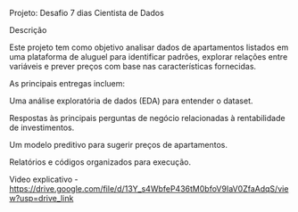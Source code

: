 Projeto: Desafio 7 dias Cientista de Dados

Descrição

Este projeto tem como objetivo analisar dados de apartamentos listados em uma plataforma de aluguel para identificar padrões, explorar relações entre variáveis e prever preços com base nas características fornecidas.

As principais entregas incluem:

Uma análise exploratória de dados (EDA) para entender o dataset.

Respostas às principais perguntas de negócio relacionadas à rentabilidade de investimentos.

Um modelo preditivo para sugerir preços de apartamentos.

Relatórios e códigos organizados para execução.

Video explicativo - https://drive.google.com/file/d/13Y_s4WbfeP436tM0bfoV9IaV0ZfaAdqS/view?usp=drive_link
